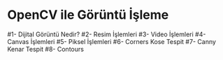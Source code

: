 # OpenCV ile Görüntü İşleme

#1- Dijital Görüntü Nedir?
#2- Resim İşlemleri
#3- Video İşlemleri
#4- Canvas İşlemleri
#5- Piksel İşlemleri
#6- Corners Kose Tespit
#7- Canny Kenar Tespit
#8- Contours 
